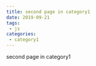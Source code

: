 ```yaml
---
title: second page in category1
date: 2019-09-21
tags:
 - js
categories:
 - category1
---
```


second page in category1